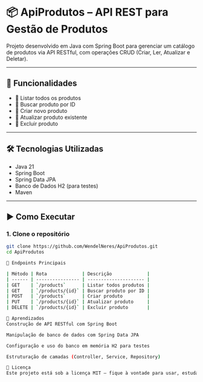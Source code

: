 # 📦 ApiProdutos – API REST para Gestão de Produtos

Projeto desenvolvido em Java com Spring Boot para gerenciar um catálogo de produtos via API RESTful, com operações CRUD (Criar, Ler, Atualizar e Deletar).

---

## 🚀 Funcionalidades

- 🔹 Listar todos os produtos  
- 🔹 Buscar produto por ID  
- 🔹 Criar novo produto  
- 🔹 Atualizar produto existente  
- 🔹 Excluir produto  

---

## 🛠️ Tecnologias Utilizadas

- Java 21  
- Spring Boot  
- Spring Data JPA  
- Banco de Dados H2 (para testes)  
- Maven  

---

## ▶️ Como Executar

### 1. Clone o repositório

```bash
git clone https://github.com/WendelNeres/ApiProdutos.git
cd ApiProdutos

🔗 Endpoints Principais

| Método | Rota             | Descrição             |
| ------ | ---------------- | --------------------- |
| GET    | `/products`      | Listar todos produtos |
| GET    | `/products/{id}` | Buscar produto por ID |
| POST   | `/products`      | Criar produto         |
| PUT    | `/products/{id}` | Atualizar produto     |
| DELETE | `/products/{id}` | Excluir produto       |

🧠 Aprendizados
Construção de API RESTful com Spring Boot

Manipulação de banco de dados com Spring Data JPA

Configuração e uso do banco em memória H2 para testes

Estruturação de camadas (Controller, Service, Repository)

📄 Licença
Este projeto está sob a licença MIT – fique à vontade para usar, estudar e modificar.

